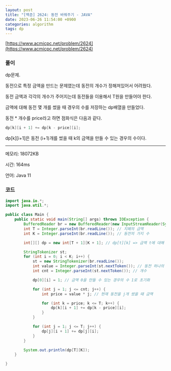 ```yaml
---
layout: post
title: "[백준] 2624: 동전 바꿔주기 - JAVA"
date: 2023-06-26 11:54:00 +0900
categories: algorithm
tags: dp
---
```


[https://www.acmicpc.net/problem/2624](https://www.acmicpc.net/problem/2624)

### 풀이

dp문제.

동전으로 특정 금액을 만드는 문제였는데 동전의 개수가 정해져있어서 어려웠다.

동전 금액과 각각의 개수가 주어지는데 동전들을 이용해서 T원을 만들어야 한다.

금액에 대해 동전 몇 개를 썼을 때 경우의 수를 저장하는 dp배열을 만들었다.

동전 * 개수를 price라고 하면 점화식은 다음과 같다.

```java
dp[k][i + 1] += dp[k - price][i];
```

dp[k][i+1]은 동전 (i+1)개를 썼을 때 k의 금액을 만들 수 있는 경우의 수이다.

---

메모리: 18072KB

시간: 164ms

언어: Java 11

### 코드

```java
import java.io.*;
import java.util.*;

public class Main {
    public static void main(String[] args) throws IOException {
        BufferedReader br = new BufferedReader(new InputStreamReader(System.in));
        int T = Integer.parseInt(br.readLine()); // 지폐의 금액
        int K = Integer.parseInt(br.readLine()); // 동전의 가지 수

        int[][] dp = new int[T + 1][K + 1]; // dp[t][k] => 금액 t에 대해 동전 k개 까지 썼을 때 개수를 저장

        StringTokenizer st;
        for (int i = 0; i < K; i++) {
            st = new StringTokenizer(br.readLine());
            int value = Integer.parseInt(st.nextToken()); // 동전 하나의 금액
            int cnt = Integer.parseInt(st.nextToken()); // 개수

            dp[0][i] = 1; // 금액 0을 만들 수 있는 경우의 수 1로 초기화

            for (int j = 1; j <= cnt; j++) {
                int price = value * j; // 현재 동전을 j개 썼을 때 금액

                for (int k = price; k <= T; k++) {
                    dp[k][i + 1] += dp[k - price][i];
                }
            }

            for (int j = 1; j <= T; j++) {
                dp[j][i + 1] += dp[j][i];
            }
        }

        System.out.println(dp[T][K]);
    }

}
```